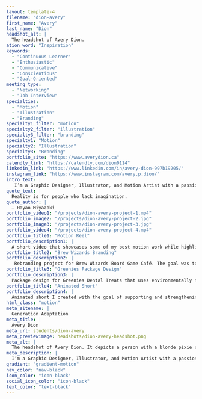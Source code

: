 ```yaml
---
layout: template-4
filename: "dion-avery"
first_name: "Avery"
last_name: "Dion"
headshot_alt: |
  The headshot of Avery Dion.
ation_word: "Inspiration"
keywords:
  - "Continuous Learner"
  - "Enthusiastic"
  - "Communicative"
  - "Conscientious"
  - "Goal-Oriented"
meeting_type:
  - "Networking"
  - "Job Interview"
specialties:
  - "Motion"
  - "Illustration"
  - "Branding"
specialty1_filter: "motion"
specialty2_filter: "illustration"
specialty3_filter: "branding"
specialty1: "Motion"
specialty2: "Illustration"
specialty3: "Branding"
portfolio_site: "https://www.averydion.ca"
calendly_link: "https://calendly.com/dion0114"
linkedin_link: "https://www.linkedin.com/in/avery-dion-997b19205/"
instagram_link: "https://www.instagram.com/avery.p.dion/"
intro_text: |
   I’m a Graphic Designer, Illustrator, and Motion Artist with a passion for telling stories! I’m constantly learning new skills and techniques that help me create impactful experiences through story-telling.
quote_text: |
  Reality is for people who lack imagination.
quote_author: |
  – Hayao Miyazaki
portfolio_video1: "/projects/dion-avery-project-1.mp4"
portfolio_image2: "/projects/dion-avery-project-2.jpg"
portfolio_image3: "/projects/dion-avery-project-3.jpg"
portfolio_video4: "/projects/dion-avery-project-4.mp4"
portfolio_title1: "Motion Reel"
portfolio_description1: |
  A short video that showcases some of my best motion work while highlighting my animation and illustration skills.
portfolio_title2: "Brew Wizards Branding"
portfolio_description2: |
   Rebranding project for Brew Wizards Board Game Café. The goal was to create an identity that represents the feelings and beliefs that founded Brew Wizards.
portfolio_title3: "Greenies Package Design"
portfolio_description3: |
  Package design for Greenies Dental Treats that uses environmentally friendly and sustainable materials. The goal was to create a design that stands out amongst competitors while helping to reduce waste caused by previous packaging.
portfolio_title4: "Animated Short"
portfolio_description4: |
  Animated short I created with the goal of supporting and strengthening the audio through the use of powerful imagery and atmosphere.
html_class: "motion"
meta_sitename: |
  Generation Adaptation
meta_title: |
  Avery Dion
meta_url: students/dion-avery
meta_previewimage: headshots/dion-avery-headshot.png
meta_alt: |
  The headshot of Avery Dion. It depicts a person with a blonde pixie cut and smokey eye makeup making a neutral expression whilst looking directly at the camera.
meta_description: |
  I’m a Graphic Designer, Illustrator, and Motion Artist with a passion for telling stories! I’m constantly learning new skills and techniques that help me create impactful experiences through story-telling.
gradient: "gradient-motion"
nav_color: "nav-black"
icon_color: "icon-black"
social_icon_color: "icon-black"
text_color: "text-black"
---
```

